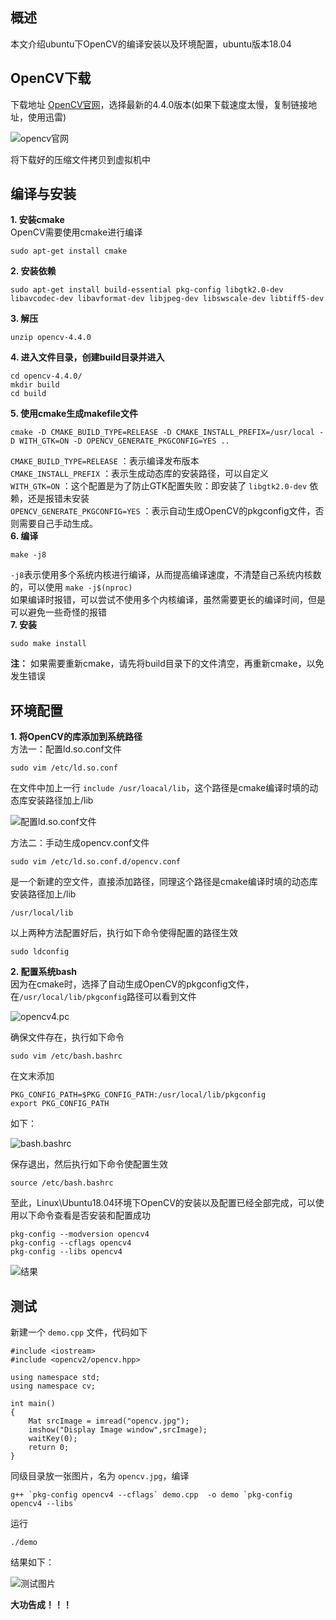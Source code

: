 ## 概述
本文介绍ubuntu下OpenCV的编译安装以及环境配置，ubuntu版本18.04

## OpenCV下载
下载地址 [OpenCV官网](https://opencv.org/releases/)，选择最新的4.4.0版本(如果下载速度太慢，复制链接地址，使用迅雷)  

![opencv官网](https://upload-images.jianshu.io/upload_images/22192996-e9ecdc9482e98061.png?imageMogr2/auto-orient/strip%7CimageView2/2/w/1240)  

将下载好的压缩文件拷贝到虚拟机中  
##  编译与安装
**1. 安装cmake**  
OpenCV需要使用cmake进行编译  
```
sudo apt-get install cmake
```
**2. 安装依赖**  
```
sudo apt-get install build-essential pkg-config libgtk2.0-dev libavcodec-dev libavformat-dev libjpeg-dev libswscale-dev libtiff5-dev
```
**3. 解压**  
```
unzip opencv-4.4.0
```
**4. 进入文件目录，创建build目录并进入**  
```
cd opencv-4.4.0/
mkdir build
cd build
```
**5. 使用cmake生成makefile文件**  
```
cmake -D CMAKE_BUILD_TYPE=RELEASE -D CMAKE_INSTALL_PREFIX=/usr/local -D WITH_GTK=ON -D OPENCV_GENERATE_PKGCONFIG=YES ..
```
`CMAKE_BUILD_TYPE=RELEASE` ：表示编译发布版本  
`CMAKE_INSTALL_PREFIX` ：表示生成动态库的安装路径，可以自定义  
`WITH_GTK=ON` ：这个配置是为了防止GTK配置失败：即安装了 `libgtk2.0-dev` 依赖，还是报错未安装  
`OPENCV_GENERATE_PKGCONFIG=YES` ：表示自动生成OpenCV的pkgconfig文件，否则需要自己手动生成。  
**6. 编译**  
```
make -j8
```
`-j8`表示使用多个系统内核进行编译，从而提高编译速度，不清楚自己系统内核数的，可以使用 `make -j$(nproc)`  
如果编译时报错，可以尝试不使用多个内核编译，虽然需要更长的编译时间，但是可以避免一些奇怪的报错  
**7. 安装**  
```
sudo make install
```
**注：** 如果需要重新cmake，请先将build目录下的文件清空，再重新cmake，以免发生错误

## 环境配置
**1. 将OpenCV的库添加到系统路径**  
方法一：配置ld.so.conf文件
```
sudo vim /etc/ld.so.conf
```
在文件中加上一行 `include /usr/loacal/lib`，这个路径是cmake编译时填的动态库安装路径加上/lib

![配置ld.so.conf文件](https://upload-images.jianshu.io/upload_images/22192996-ef4258f9973ec97b.png?imageMogr2/auto-orient/strip%7CimageView2/2/w/1240)

方法二：手动生成opencv.conf文件
```
sudo vim /etc/ld.so.conf.d/opencv.conf
```
是一个新建的空文件，直接添加路径，同理这个路径是cmake编译时填的动态库安装路径加上/lib
```
/usr/local/lib
```
以上两种方法配置好后，执行如下命令使得配置的路径生效
```
sudo ldconfig
```
**2. 配置系统bash**  
因为在cmake时，选择了自动生成OpenCV的pkgconfig文件，在`/usr/local/lib/pkgconfig`路径可以看到文件  

![opencv4.pc](https://upload-images.jianshu.io/upload_images/22192996-6fda6826fd18e64a.png?imageMogr2/auto-orient/strip%7CimageView2/2/w/1240)

确保文件存在，执行如下命令
```
sudo vim /etc/bash.bashrc
```
在文末添加
```
PKG_CONFIG_PATH=$PKG_CONFIG_PATH:/usr/local/lib/pkgconfig
export PKG_CONFIG_PATH
```
如下：

![bash.bashrc](https://upload-images.jianshu.io/upload_images/22192996-4fde1ccde9a6e7e8.png?imageMogr2/auto-orient/strip%7CimageView2/2/w/1240)

保存退出，然后执行如下命令使配置生效
```
source /etc/bash.bashrc
```
至此，Linux\Ubuntu18.04环境下OpenCV的安装以及配置已经全部完成，可以使用以下命令查看是否安装和配置成功
```
pkg-config --modversion opencv4
pkg-config --cflags opencv4
pkg-config --libs opencv4
```
![结果](https://upload-images.jianshu.io/upload_images/22192996-073398fd20136fbd.png?imageMogr2/auto-orient/strip%7CimageView2/2/w/1240)

## 测试
新建一个 `demo.cpp` 文件，代码如下
```
#include <iostream>
#include <opencv2/opencv.hpp>
 
using namespace std;
using namespace cv;

int main()
{
	Mat srcImage = imread("opencv.jpg");
    imshow("Display Image window",srcImage);
	waitKey(0);
	return 0;
}
```
同级目录放一张图片，名为 `opencv.jpg`，编译
```
g++ `pkg-config opencv4 --cflags` demo.cpp  -o demo `pkg-config opencv4 --libs`
```
运行
```
./demo
```
结果如下：

![测试图片](https://upload-images.jianshu.io/upload_images/22192996-38c8e4a550b3476b.png?imageMogr2/auto-orient/strip%7CimageView2/2/w/1240)

**大功告成！！！**